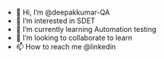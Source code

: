 - 👋 Hi, I’m @deepakkumar-QA
- 👀 I’m interested in SDET
- 🌱 I’m currently learning Automation testing
- 💞️ I’m looking to collaborate to learn
- 📫 How to reach me @linkedin
